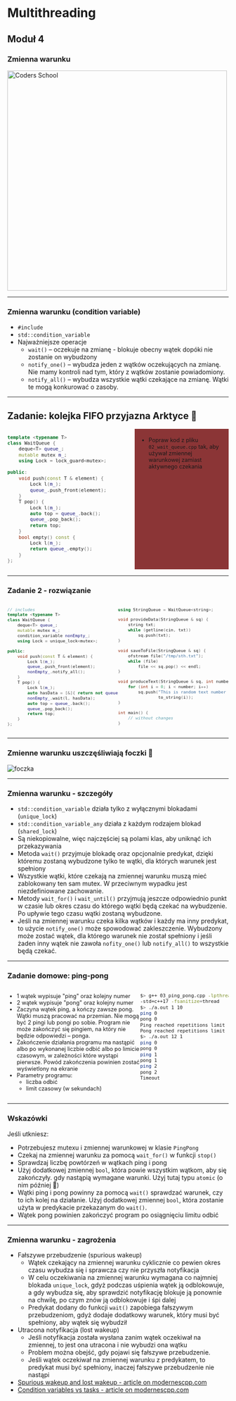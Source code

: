 <!-- .slide: data-background="#111111" -->

# Multithreading

## Moduł 4

### Zmienna warunku

<a href="https://coders.school">
    <img width="500" data-src="../coders_school_logo.png" alt="Coders School" class="plain">
</a>

___

### Zmienna warunku (condition variable)

* <!-- .element: class="fragment fade-in" --> <code>#include <condition_variable></code>
* <!-- .element: class="fragment fade-in" --> <code>std::condition_variable</code>
* <!-- .element: class="fragment fade-in" --> Najważniejsze operacje
  * <!-- .element: class="fragment fade-in" --> <code>wait()</code> – oczekuje na zmianę - blokuje obecny wątek dopóki nie zostanie on wybudzony
  * <!-- .element: class="fragment fade-in" --> <code>notify_one()</code> – wybudza jeden z wątków oczekujących na zmianę. Nie mamy kontroli nad tym, który z wątków zostanie powiadomiony.
  * <!-- .element: class="fragment fade-in" --> <code>notify_all()</code> – wybudza wszystkie wątki czekające na zmianę. Wątki te mogą konkurować o zasoby.

___

## Zadanie: kolejka FIFO przyjazna Arktyce 🦭

<div style="display: flex;">

<div style="width: 60%; font-size: .9em;">

```c++
template <typename T>
class WaitQueue {
    deque<T> queue_;
    mutable mutex m_;
    using Lock = lock_guard<mutex>;

public:
    void push(const T & element) {
        Lock l(m_);
        queue_.push_front(element);
    }
    T pop() {
        Lock l(m_);
        auto top = queue_.back();
        queue_.pop_back();
        return top;
    }
    bool empty() const {
        Lock l(m_);
        return queue_.empty();
    }
};
```
<!-- .element: class="fragment fade-in" -->
</div>

<div style="width: 40%; background-color: #8B3536; padding: 5px 10px; font-size: .9em;">

* <!-- .element: class="fragment fade-in" --> Popraw kod z pliku <code>02_wait_queue.cpp</code> tak, aby używał zmiennej warunkowej zamiast aktywnego czekania

</div> <!-- .element: class="fragment fade-in" -->

</div>

___

### Zadanie 2 - rozwiązanie

<div style="display: flex;">

<div style="width: 50%; font-size: .8em;">

```c++
// includes
template <typename T>
class WaitQueue {
    deque<T> queue_;
    mutable mutex m_;
    condition_variable nonEmpty_;
    using Lock = unique_lock<mutex>;

public:
    void push(const T & element) {
        Lock l(m_);
        queue_.push_front(element);
        nonEmpty_.notify_all();
    }
    T pop() {
        Lock l(m_);
        auto hasData = [&]{ return not queue_.empty(); };
        nonEmpty_.wait(l, hasData);
        auto top = queue_.back();
        queue_.pop_back();
        return top;
    }
};
```
<!-- .element: class="fragment fade-in" -->
</div>

<div style="width: 50%; font-size: .8em;">

```c++
using StringQueue = WaitQueue<string>;

void provideData(StringQueue & sq) {
    string txt;
    while (getline(cin, txt))
        sq.push(txt);
}

void saveToFile(StringQueue & sq) {
    ofstream file("/tmp/sth.txt");
    while (file)
        file << sq.pop() << endl;
}

void produceText(StringQueue & sq, int number) {
    for (int i = 0; i < number; i++)
        sq.push("This is random text number " +
                to_string(i));
}

int main() {
    // without changes
}
```

</div> <!-- .element: class="fragment fade-in" -->

</div>

___

### Zmienne warunku uszczęśliwiają foczki 🙂

<img data-src="img/foczka.jpg" alt="foczka" class="plain">

___

### Zmienna warunku - szczegóły

* <!-- .element: class="fragment fade-in" --> <code>std::condition_variable</code> działa tylko z wyłącznymi blokadami (<code>unique_lock</code>)
* <!-- .element: class="fragment fade-in" --> <code>std::condition_variable_any</code> działa z każdym rodzajem blokad (<code>shared_lock</code>)
* <!-- .element: class="fragment fade-in" --> Są niekopiowalne, więc najczęściej są polami klas, aby uniknąć ich przekazywania
* <!-- .element: class="fragment fade-in" --> Metoda <code>wait()</code> przyjmuje blokadę oraz opcjonalnie predykat, dzięki któremu zostaną wybudzone tylko te wątki, dla których warunek jest spełniony
* <!-- .element: class="fragment fade-in" --> Wszystkie wątki, które czekają na zmiennej warunku muszą mieć zablokowany ten sam mutex. W przeciwnym wypadku jest niezdefiniowane zachowanie.
* <!-- .element: class="fragment fade-in" --> Metody <code>wait_for()</code> i <code>wait_until()</code> przyjmują jeszcze odpowiednio punkt w czasie lub okres czasu do którego wątki będą czekać na wybudzenie. Po upływie tego czasu wątki zostaną wybudzone.
* <!-- .element: class="fragment fade-in" --> Jeśli na zmiennej warunku czeka kilka wątków i każdy ma inny predykat, to użycie <code>notify_one()</code> może spowodować zakleszczenie. Wybudzony może zostać wątek, dla którego warunek nie został spełniony i jeśli żaden inny wątek nie zawoła <code>nofity_one()</code> lub <code>notify_all()</code> to wszystkie będą czekać.

___

### Zadanie domowe: ping-pong

<div style="display: flex;">

<div style="width: 60%; font-size: .9em;">

* <!-- .element: class="fragment fade-in" --> 1 wątek wypisuje "ping" oraz kolejny numer
* <!-- .element: class="fragment fade-in" --> 2 wątek wypisuje "pong" oraz kolejny numer
* <!-- .element: class="fragment fade-in" --> Zaczyna wątek ping, a kończy zawsze pong. Wątki muszą pracować na przemian. Nie mogą być 2 pingi lub pongi po sobie. Program nie może zakończyć się pingiem, na który nie będzie odpowiedzi – ponga.
* <!-- .element: class="fragment fade-in" --> Zakończenie działania programu ma nastąpić albo po wykonanej liczbie odbić albo po limicie czasowym, w zależności które wystąpi pierwsze. Powód zakończenia powinien zostać wyświetlony na ekranie
* <!-- .element: class="fragment fade-in" --> Parametry programu:
  * <!-- .element: class="fragment fade-in" --> liczba odbić
  * <!-- .element: class="fragment fade-in" --> limit czasowy (w sekundach)

</div>

<div style="width: 40%; font-size: .9em;">

```bash
$> g++ 03_ping_pong.cpp -lpthread
-std=c++17 -fsanitize=thread
$> ./a.out 1 10
ping 0
pong 0
Ping reached repetitions limit
Pong reached repetitions limit
$> ./a.out 12 1
ping 0
pong 0
ping 1
pong 1
ping 2
pong 2
Timeout
```

</div> <!-- .element: class="fragment fade-in" -->

</div>

___

### Wskazówki

Jeśli utkniesz:

* <!-- .element: class="fragment fade-in" --> Potrzebujesz mutexu i zmiennej warunkowej w klasie <code>PingPong</code>
* <!-- .element: class="fragment fade-in" --> Czekaj na zmiennej warunku za pomocą <code>wait_for()</code> w funkcji <code>stop()</code>
* <!-- .element: class="fragment fade-in" --> Sprawdzaj liczbę powtórzeń w wątkach ping i pong
* <!-- .element: class="fragment fade-in" --> Użyj dodatkowej zmiennej <code>bool</code>, która powie wszystkim wątkom, aby się zakończyły. gdy nastąpią wymagane warunki. Użyj tutaj typu <code>atomic<bool></code> (o nim później 🙂)
* <!-- .element: class="fragment fade-in" --> Wątki ping i pong powinny za pomocą <code>wait()</code> sprawdzać warunek, czy to ich kolej na działanie. Użyj dodatkowej zmiennej <code>bool</code>, która zostanie użyta w predykacie przekazanym do <code>wait()</code>.
* <!-- .element: class="fragment fade-in" --> Wątek pong powinien zakończyć program po osiągnięciu limitu odbić

___

### Zmienna warunku - zagrożenia

* <!-- .element: class="fragment fade-in" --> Fałszywe przebudzenie (spurious wakeup)
  * <!-- .element: class="fragment fade-in" --> Wątek czekający na zmiennej warunku cyklicznie co pewien okres czasu wybudza się i sprawcza czy nie przyszła notyfikacja
  * <!-- .element: class="fragment fade-in" --> W celu oczekiwania na zmiennej warunku wymagana co najmniej blokada <code>unique_lock</code>, gdyż podczas uśpienia wątek ją odblokowuje, a gdy wybudza się, aby sprawdzić notyfikację blokuje ją ponownie na chwilę, po czym znów ją odblokowuje i śpi dalej
  * <!-- .element: class="fragment fade-in" --> Predykat dodany do funkcji <code>wait()</code> zapobiega fałszywym przebudzeniom, gdyż dodaje dodatkowy warunek, który musi być spełniony, aby wątek się wybudził
* <!-- .element: class="fragment fade-in" --> Utracona notyfikacja (lost wakeup)
  * <!-- .element: class="fragment fade-in" --> Jeśli notyfikacja została wysłana zanim wątek oczekiwał na zmiennej, to jest ona utracona i nie wybudzi ona wątku
  * <!-- .element: class="fragment fade-in" --> Problem można obejść, gdy pojawi się fałszywe przebudzenie.
  * <!-- .element: class="fragment fade-in" --> Jeśli wątek oczekiwał na zmiennej warunku z predykatem, to predykat musi być spełniony, inaczej fałszywe przebudzenie nie nastąpi
* <!-- .element: class="fragment fade-in" --> <a href="https://www.modernescpp.com/index.php/condition-variables">Spurious wakeup and lost wakeup - article on modernescpp.com</a>
* <!-- .element: class="fragment fade-in" --> <a href="https://www.modernescpp.com/index.php/thread-synchronization-with-condition-variables-or-tasks">Condition variables vs tasks - article on modernescpp.com</a>
